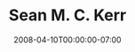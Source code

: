 ---
title: Sean M. C. Kerr
date: 2008-04-10T00:00:00-07:00
tags:
  - eagle
description:
draft: false
---